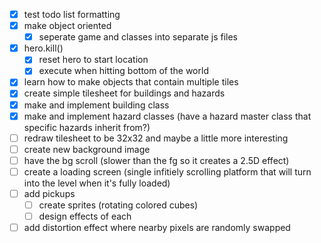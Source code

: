 - [x] test todo list formatting
- [x] make object oriented
    - [x] seperate game and classes into separate js files
- [x] hero.kill()
    - [x] reset hero to start location
    - [x] execute when hitting bottom of the world
- [x] learn how to make objects that contain multiple tiles
- [x] create simple tilesheet for buildings and hazards
- [x] make and implement building class
- [x] make and implement hazard classes (have a hazard master class that specific hazards inherit from?)
- [ ] redraw tilesheet to be 32x32 and maybe a little more interesting
- [ ] create new background image
- [ ] have the bg scroll (slower than the fg so it creates a 2.5D effect)
- [ ] create a loading screen (single infitiely scrolling platform that will turn into the level when it's fully loaded)
- [ ] add pickups
    - [ ] create sprites (rotating colored cubes)
    - [ ] design effects of each
- [ ] add distortion effect where nearby pixels are randomly swapped
